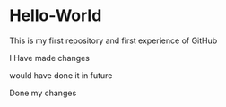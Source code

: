 # Hello-World
This is my first repository and first experience of GitHub

I Have made changes 

would have done it in future

Done my changes 
